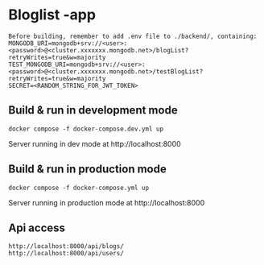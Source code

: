 # Bloglist -app

```
Before building, remember to add .env file to ./backend/, containing:
MONGODB_URI=mongodb+srv://<user>:<password>@<cluster.xxxxxxx.mongodb.net>/blogList?retryWrites=true&w=majority
TEST_MONGODB_URI=mongodb+srv://<user>:<password>@<cluster.xxxxxxx.mongodb.net>/testBlogList?retryWrites=true&w=majority
SECRET=<RANDOM_STRING_FOR_JWT_TOKEN>
```

## Build & run in development mode

```
docker compose -f docker-compose.dev.yml up
```

Server running in dev mode at http://localhost:8000

## Build & run in production mode

```
docker compose -f docker-compose.yml up
```

Server running in production mode at http://localhost:8000

## Api access

```
http://localhost:8000/api/blogs/
http://localhost:8000/api/users/
```
